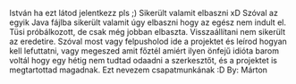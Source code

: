 István ha ezt látod jelentkezz pls ;)
Sikerült valamit elbaszni xD
Szóval az egyik Java fájlba sikerült valamit úgy elbaszni hogy az egész nem indult el. Tüsi próbálkozott, de csak még jobban elbaszta. Visszaállítani nem sikerült az eredetire. Szóval most vagy felpusholod ide a projektet és leírod hogyan kell lefuttatni, vagy megeszed amit főztél amiért ilyen önfejű idióta barom voltál hogy egy hétig nem tudtad odaadni a szerkesztőt, és a projektet is megtartottad magadnak. Ezt nevezem csapatmunkának :D 
By: Márton

